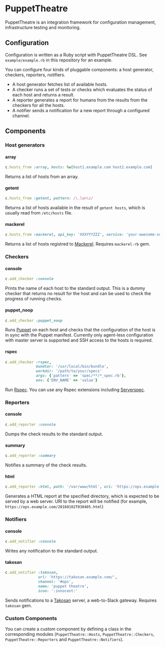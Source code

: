 # PuppetTheatre

PuppetTheatre is an integration framework for configuration management, infrastructure testing and monitoring.

## Configuration

Configuration is written as a Ruby script with PuppetTheatre DSL. See `example/example.rb` in this repository for an example.

You can configure four kinds of pluggable components: a host generator, checkers, reporters, notifiers.

- A host generator fetches list of available hosts.
- A checker runs a set of tests or checks which evaluates the status of each host and returns a result.
- A reporter generates a report for humans from the results from the checkers for all the hosts.
- A notifier sends a notification for a new report through a configured channel.

## Components

### Host generators
#### array

```ruby
c.hosts_from :array, hosts: %w[host1.example.com host2.example.com]
```

Returns a list of hosts from an array.

#### getent

```ruby
c.hosts_from :getent, pattern: /\.lan\z/
```

Returns a list of hosts available in the result of `getent hosts`, which is usually read from `/etc/hosts` file.

#### mackerel

```ruby
c.hosts_from :mackerel, api_key: 'XXXYYYZZZ', service: 'your-awesome-service'
```

Returns a list of hosts registred to [Mackerel](https://mackerel.io). Requires `mackerel-rb` gem.

### Checkers
#### console

```ruby
c.add_checker :console
```

Prints the name of each host to the standard output. This is a dummy checker that returns no result for the host and can be used to check the progress of running checks.

#### puppet\_noop

```ruby
c.add_checker :puppet_noop
```

Runs [Puppet](https://puppetlabs.com/puppet) on each host and checks that the configuration of the host is in sync with the Puppet manifest.
Currently only agent-less configuration with master server is supported and SSH access to the hosts is required.

#### rspec

```ruby
c.add_checker :rspec,
              bundler: '/usr/local/bin/bundle',
              workdir: '/path/to/your/specs'
              args: {'pattern' => 'spec/**/*_spec.rb'},
              env: {'ENV_NAME' => 'value'}
```

Run [Rspec](http://rspec.info). You can use any Rspec extensions including [Serverspec](http://serverspec.org/).

### Reporters
#### console

```ruby
c.add_reporter :console
```

Dumps the check results to the standard output.

#### summary

```ruby
c.add_reporter :summary
```

Notifies a summary of the check results.

#### html

```ruby
c.add_reporter :html, path: '/var/www/html', uri: 'https://ops.example.com/'
```

Generates a HTML report at the specified directory, which is expected to be served by a web server.
URI to the report will be notified (for example, `https://ops.example.com/20160102T030405.html`)

### Notifiers
#### console

```ruby
c.add_notifier :console
```

Writes any notification to the standard output.

#### takosan

```ruby
c.add_notifier :takosan,
               url: 'https://takosan.example.com/',
               channel: '#ops',
               name: 'puppet theatre',
               icon: ':innocent:'
```

Sends notifications to a [Takosan](https://github.com/kentaro/takosan) server, a web-to-Slack gateway. Requires `takosan` gem.

### Custom Components

You can create a custom component by defining a class in the corresponding modules (`PuppetTheatre::Hosts`, `PuppetTheatre::Checkers`, `PuppetTheatre::Reporters` and `PuppetTheatre::Notifiers`).
